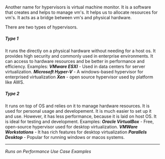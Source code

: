 Another name for hypervisors is virtual machine monitor. It is a software that creates and helps to manage vm's. It  helps us to allocate resources for vm's. It acts as a bridge between vm's and physical hardware.

There are two types of hypervisors.

##### Type 1

It runs the directly on a physical hardware without needing for a host os. It provides high security and commonly used in enterprise environments. It can access to hardware resources and be better in performance and efficiency.
Examples:
***VMware ESXI*** - Used in data centers for server virtualization.
***Microsoft Hyper-V*** - A windows-based hypervisor for enterprised virtualization
***Xen*** - open source hypervisor used by platform like AWS.

##### Type 2

It runs on top of OS and relies on it to manage hardware resources. It is used for personal usage and developement. It is much easier to set up it and use. However, it  has less performance, because it is laid on host OS. It is ideal for testing and development.
Examples:
***Oracle VirtualBox*** - Free, open-source hypervisor used for desktop virtualization.
***VMWare Workstations*** - It has rich features for desktop virtualization
***Parallels Desktop*** - Popular for running windows or macos systems.

---

*Runs on*
*Performance*
*Use Case*
*Examples*
